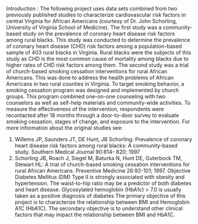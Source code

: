 Introduction :
The following project uses data sets combined from two previously published studies to
characterize cardiovascular risk factors in central Virginia for African Americans (courtesy of Dr.
John Schorling, University of Virginia School of Medicine).
The first study was a community-based study on the prevalence of coronary heart disease risk
factors among rural blacks. This study was conducted to determine the prevalence of coronary
heart disease (CHD) risk factors among a population-based sample of 403 rural blacks in Virginia.
Rural blacks were the subjects of this study as CHD is the most common cause of mortality among
blacks due to higher rates of CHD risk factors among them.
The second study was a trial of church-based smoking cessation interventions for rural African
Americans. This was done to address the health problems of African Americans in two rural
counties in Virginia. To target smoking behavior, a smoking cessation program was designed
and implemented by church groups. This program combined one-on-one counseling with two
counselors as well as self-help materials and community-wide activities. To measure the
effectiveness of the intervention, respondents were recontacted after 18 months through a door-to-door survey to evaluate smoking cessation, stages of change, and exposure to the intervention.
For more information about the original studies see:
1) Willems JP, Saunders JT, DE Hunt, JB Schorling: Prevalence of coronary heart disease risk
factors among rural blacks: A community-based study. Southern Medical Journal 90:814-
820; 1997
2) Schorling JB, Roach J, Siegel M, Baturka N, Hunt DE, Guterbock TM, Stewart HL: A trial of
church-based smoking cessation interventions for rural African Americans. Preventive
Medicine 26:92-101; 1997.
Objective
Diabetes Mellitus (DM) Type II is strongly associated with obesity and hypertension. The waist-to-hip ratio may be a predictor of both diabetes and heart disease. Glycosylated hemoglobin
(HbA1c) > 7.0 is usually taken as a positive diagnosis of diabetes
The primary objective of this project is to characterize the relationship between BMI and
Hemoglobin A1C (HbA1C). The secondary objective is to understand other clinical factors that
may impact the relationship between BMI and HbA1C.
